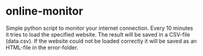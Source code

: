 # online-monitor
Simple python script to monitor your internet connection. Every 10 minutes it tries to load the specified website. The result will be saved in a CSV-file (data.csv). If the website could not be loaded correctly it will be saved as an HTML-file in the error-folder.